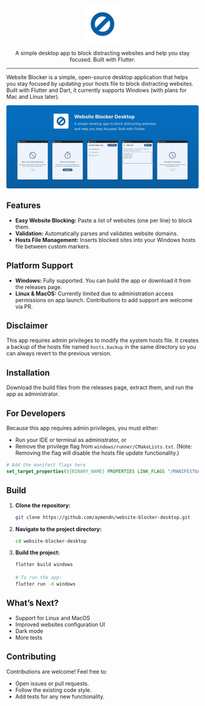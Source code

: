 

<p align="center">
<img alt="Website Blocker Desktop" src="./github_assets/icon.png" width="100" height="100" style="max-width: 100%;">
</p>

<p align="center">
  A simple desktop app to block distracting websites and help you stay focused. Built with Flutter.
</p>

------

Website Blocker is a simple, open-source desktop application that helps you stay focused by updating your hosts file to block distracting websites. Built with Flutter and Dart, it currently supports Windows (with plans for Mac and Linux later).

<p align="center">
<img alt="Website Blocker Desktop" src="./github_assets/presentation.png" width="900"  style="max-width: 100%;">
</p>

## Features

- **Easy Website Blocking:** Paste a list of websites (one per line) to block them.
- **Validation:** Automatically parses and validates website domains.
- **Hosts File Management:** Inserts blocked sites into your Windows hosts file between custom markers.

## Platform Support

- **Windows:** Fully supported. You can build the app or download it from the releases page.
- **Linux & MacOS:** Currently limited due to administration access permissions on app launch. Contributions to add support are welcome via PR.

## Disclaimer

This app requires admin privileges to modify the system hosts file. It creates a backup of the hosts file named `hosts.backup` in the same directory so you can always revert to the previous version.

## Installation

Download the build files from the releases page, extract them, and run the app as administrator.

## For Developers

Because this app requires admin privileges, you must either:

- Run your IDE or terminal as administrator, or
- Remove the privilege flag from `windows/runner/CMakeLists.txt`. (Note: Removing the flag will disable the hosts file update functionality.)

```cmake
# Add the manifest flags here
set_target_properties(${BINARY_NAME} PROPERTIES LINK_FLAGS "/MANIFESTUAC:\"level='requireAdministrator' uiAccess='false'\" /SUBSYSTEM:WINDOWS")
```

## Build

1. **Clone the repository:**

   ```bash
   git clone https://github.com/aymendn/website-blocker-desktop.git
   ```

2. **Navigate to the project directory:**

   ```bash
   cd website-blocker-desktop
   ```

3. **Build the project:**

   ```bash
   flutter build windows

   # To run the app:
   flutter run -d windows
   ```

## What’s Next?

- Support for Linux and MacOS
- Improved websites configuration UI
- Dark mode
- More tests

## Contributing

Contributions are welcome! Feel free to:

- Open issues or pull requests.
- Follow the existing code style.
- Add tests for any new functionality.